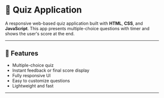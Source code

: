 # 🧠 Quiz Application

A responsive web-based quiz application built with **HTML**, **CSS**, and **JavaScript**. This app presents multiple-choice questions with timer and shows the user's score at the end.

---

## 🚀 Features

- Multiple-choice quiz
- Instant feedback or final score display
- Fully responsive UI
- Easy to customize questions
- Lightweight and fast

---
